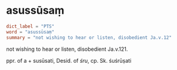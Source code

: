 # asussūsaṃ

``` toml
dict_label = "PTS"
word = "asussūsaṃ"
summary = "not wishing to hear or listen, disobedient Ja.v.12"
```

not wishing to hear or listen, disobedient Ja.v.121.

ppr. of a \+ susūsati, Desid. of *śru*, cp. Sk. śuśrūṣati

